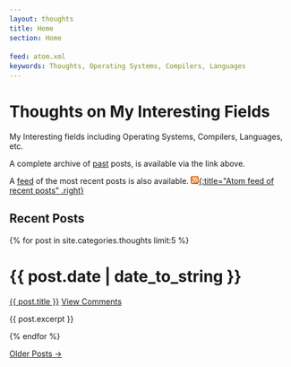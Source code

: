 ```yaml
---
layout: thoughts
title: Home
section: Home

feed: atom.xml
keywords: Thoughts, Operating Systems, Compilers, Languages
---
```


Thoughts on My Interesting Fields
=================================

My Interesting fields including Operating Systems, Compilers, Languages,
etc.

A complete archive of [past](past.html) posts, is available via the link
above.

A [feed][] of the most recent posts is also available.
[![Feed icon](/files/css/feed-icon-14x14.png){:title="Atom feed of recent posts" .right}][feed]

[feed]: /thoughts/atom.xml

Recent Posts
------------

{% for post in site.categories.thoughts limit:5 %}
<div class="section list">
  <h1>{{ post.date | date_to_string }}</h1>
  <p class="line">
  <a class="title" href="{{ post.url }}">{{ post.title }}</a>
  <a class="comments" href="{{ post.url }}#disqus_thread">View Comments</a>
  </p>
  <p class="excerpt">{{ post.excerpt }}</p>
</div>
{% endfor %}

<p>
<a href="past.html">Older Posts &rarr;</a>
</p>
